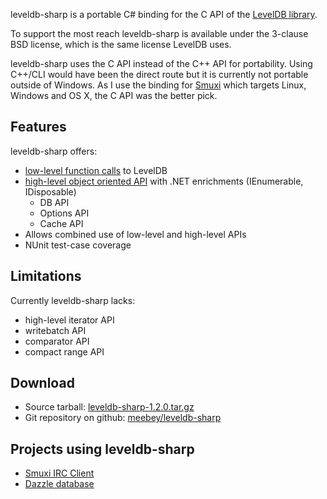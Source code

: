 leveldb-sharp is a portable C# binding for the C API of the [LevelDB library].

To support the most reach leveldb-sharp is available under the 3-clause BSD
license, which is the same license LevelDB uses.

leveldb-sharp uses the C API instead of the C++ API for portability. Using
C++/CLI would have been the direct route but it is currently not portable
outside of Windows. As I use the binding for [Smuxi] which targets Linux,
Windows and OS X, the C API was the better pick.

## Features ##

leveldb-sharp offers:

 * [low-level function calls] to LevelDB
 * [high-level object oriented API] with .NET enrichments (IEnumerable, IDisposable)
   * DB API
   * Options API
   * Cache API
 * Allows combined use of low-level and high-level APIs
 * NUnit test-case coverage

## Limitations ##

Currently leveldb-sharp lacks:

 * high-level iterator API
 * writebatch API
 * comparator API
 * compact range API

## Download ##

 * Source tarball: [leveldb-sharp-1.2.0.tar.gz]
 * Git repository on github: [meebey/leveldb-sharp][github]

## Projects using leveldb-sharp ##

 * [Smuxi IRC Client][Smuxi]
 * [Dazzle database][Dazzle]

 [LevelDB library]: http://code.google.com/p/leveldb/
 [low-level function calls]: https://github.com/meebey/leveldb-sharp/blob/master/Native.cs
 [high-level object oriented API]: https://github.com/meebey/leveldb-sharp/blob/master/DB.cs
 [leveldb-sharp-1.2.0.tar.gz]: http://www.meebey.net/projects/leveldb-sharp/downloads/leveldb-sharp-1.2.0.tar.gz
 [github]: https://github.com/meebey/leveldb-sharp
 [Smuxi]: http://www.smuxi.org/ "Smuxi IRC Client"
 [Dazzle]: https://github.com/kellabyte/Dazzle

